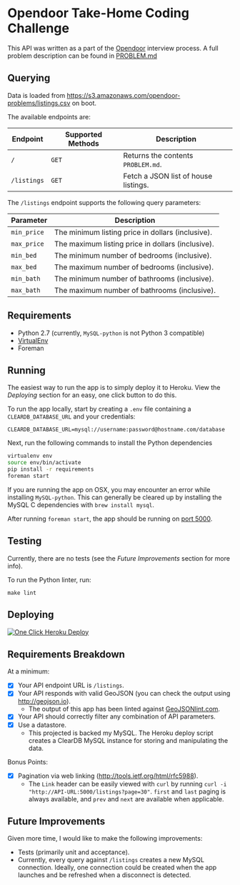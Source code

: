 # Opendoor Take-Home Coding Challenge

This API was written as a part of the [Opendoor](http://opendoor.com) interview process.  A full problem description can be found in [PROBLEM.md](PROBLEM.md)

## Querying

Data is loaded from https://s3.amazonaws.com/opendoor-problems/listings.csv on boot.

The available endpoints are:

| Endpoint    | Supported Methods | Description                             |
|-------------|-------------------|-----------------------------------------|
| `/`         | `GET`             | Returns the contents `PROBLEM.md`.      | 
| `/listings` | `GET`             | Fetch a JSON list of house listings.    |

The `/listings` endpoint supports the following query parameters:

| Parameter    | Description                                       |
|--------------|---------------------------------------------------|
| `min_price`  | The minimum listing price in dollars (inclusive). |
| `max_price`  | The maximum listing price in dollars (inclusive). |
| `min_bed`    | The minimum number of bedrooms (inclusive).       |
| `max_bed`    | The maximum number of bedrooms (inclusive).       |
| `min_bath`   | The minimum number of bathrooms (inclusive).      |
| `max_bath`   | The maximum number of bathrooms (inclusive).      |


## Requirements

 * Python 2.7 (currently, `MySQL-python` is not Python 3 compatible)
 * [VirtualEnv](http://docs.python-guide.org/en/latest/dev/virtualenvs/)
 * Foreman

## Running

The easiest way to run the app is to simply deploy it to Heroku.  View the *Deploying* section for an easy, one click button to do this.

To run the app locally, start by creating a `.env` file containing a `CLEARDB_DATABASE_URL` and your credentials:

```
CLEARDB_DATABASE_URL=mysql://username:password@hostname.com/database
```

Next, run the following commands to install the Python dependencies

```bash
virtualenv env
source env/bin/activate
pip install -r requirements
foreman start
```

If you are running the app on OSX, you may encounter an error while installing `MySQL-python`.  This can generally be cleared up by installing the MySQL C dependencies with `brew install mysql`.

After running `foreman start`, the app should be running on [port 5000](http://localhost:5000).

## Testing

Currently, there are no tests (see the *Future Improvements* section for more info).

To run the Python linter, run:

```
make lint
```

## Deploying

[![One Click Heroku Deploy](https://www.herokucdn.com/deploy/button.png)](https://heroku.com/deploy?template=https://github.com/amussey/opendoor-takehome-coding-challenge)

## Requirements Breakdown

At a minimum:
 - [X] Your API endpoint URL is `/listings`.
 - [X] Your API responds with valid GeoJSON (you can check the output using http://geojson.io).
     + The output of this app has been linted against [GeoJSONlint.com](http://geojsonlint.com).
 - [X] Your API should correctly filter any combination of API parameters.
 - [X] Use a datastore.
     + This projected is backed my MySQL.  The Heroku deploy script creates a ClearDB MySQL instance for storing and manipulating the data.

Bonus Points:
 - [X] Pagination via web linking (http://tools.ietf.org/html/rfc5988).
     + The `Link` header can be easily viewed with `curl` by running `curl -i "http://API-URL:5000/listings?page=30"`.  `first` and `last` paging is always available, and `prev` and `next` are available when applicable.

## Future Improvements

Given more time, I would like to make the following improvements:

 * Tests (primarily unit and acceptance).
 * Currently, every query against `/listings` creates a new MySQL connection.  Ideally, one connection could be created when the app launches and be refreshed when a disconnect is detected.
